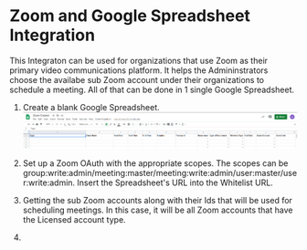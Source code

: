 # Zoom and Google Spreadsheet Integration

This Integraton can be used for organizations that use Zoom as their primary video communications platform. It helps the Admininstrators choose the availabe sub Zoom account under their organizations to schedule a meeting. All of that can be done in 1 single Google Spreadsheet.

1. Create a blank Google Spreadsheet.<br>
![SpreadSheet Image](pictures/Google_Sheet.png)

2. Set up a Zoom OAuth with the appropriate scopes. The scopes can be group:write:admin/meeting:master/meeting:write:admin/user:master/user:write:admin. Insert the Spreadsheet's URL into the Whitelist URL.

3. Getting the sub Zoom accounts along with their Ids that will be used for scheduling meetings. In this case, it will be all Zoom accounts that have the Licensed account type.

4. 

